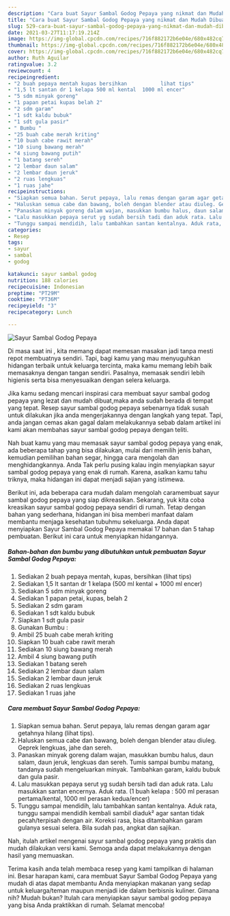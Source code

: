 ```yaml
---
description: "Cara buat Sayur Sambal Godog Pepaya yang nikmat dan Mudah Dibuat"
title: "Cara buat Sayur Sambal Godog Pepaya yang nikmat dan Mudah Dibuat"
slug: 529-cara-buat-sayur-sambal-godog-pepaya-yang-nikmat-dan-mudah-dibuat
date: 2021-03-27T11:17:19.214Z
image: https://img-global.cpcdn.com/recipes/716f882172b6e04e/680x482cq70/sayur-sambal-godog-pepaya-foto-resep-utama.jpg
thumbnail: https://img-global.cpcdn.com/recipes/716f882172b6e04e/680x482cq70/sayur-sambal-godog-pepaya-foto-resep-utama.jpg
cover: https://img-global.cpcdn.com/recipes/716f882172b6e04e/680x482cq70/sayur-sambal-godog-pepaya-foto-resep-utama.jpg
author: Ruth Aguilar
ratingvalue: 3.2
reviewcount: 4
recipeingredient:
- "2 buah pepaya mentah kupas bersihkan           lihat tips"
- "1,5 lt santan dr 1 kelapa 500 ml kental  1000 ml encer"
- "5 sdm minyak goreng"
- "1 papan petai kupas belah 2"
- "2 sdm garam"
- "1 sdt kaldu bubuk"
- "1 sdt gula pasir"
- " Bumbu "
- "25 buah cabe merah kriting"
- "10 buah cabe rawit merah"
- "10 siung bawang merah"
- "4 siung bawang putih"
- "1 batang sereh"
- "2 lembar daun salam"
- "2 lembar daun jeruk"
- "2 ruas lengkuas"
- "1 ruas jahe"
recipeinstructions:
- "Siapkan semua bahan. Serut pepaya, lalu remas dengan garam agar getahnya hilang (lihat tips)."
- "Haluskan semua cabe dan bawang, boleh dengan blender atau diuleg. Geprek lengkuas, jahe dan sereh."
- "Panaskan minyak goreng dalam wajan, masukkan bumbu halus, daun salam, daun jeruk, lengkuas dan sereh. Tumis sampai bumbu matang, tandanya sudah mengeluarkan minyak. Tambahkan garam, kaldu bubuk dan gula pasir."
- "Lalu masukkan pepaya serut yg sudah bersih tadi dan aduk rata. Lalu masukkan santan encernya. Aduk rata. (1 buah kelapa : 500 ml perasan pertama/kental, 1000 ml perasan kedua/encer)"
- "Tunggu sampai mendidih, lalu tambahkan santan kentalnya. Aduk rata, tunggu sampai mendidih kembali sambil diaduk² agar santan tidak pecah/terpisah dengan air. Koreksi rasa, bisa ditambahkan garam gulanya sesuai selera. Bila sudah pas, angkat dan sajikan."
categories:
- Resep
tags:
- sayur
- sambal
- godog

katakunci: sayur sambal godog 
nutrition: 188 calories
recipecuisine: Indonesian
preptime: "PT29M"
cooktime: "PT36M"
recipeyield: "3"
recipecategory: Lunch

---
```



![Sayur Sambal Godog Pepaya](https://img-global.cpcdn.com/recipes/716f882172b6e04e/680x482cq70/sayur-sambal-godog-pepaya-foto-resep-utama.jpg)

Di masa  saat ini , kita memang dapat memesan masakan jadi tanpa mesti repot membuatnya sendiri. Tapi, bagi kamu yang mau menyuguhkan hidangan terbaik untuk keluarga tercinta, maka kamu memang lebih baik memasaknya dengan tangan sendiri. Pasalnya, memasak sendiri lebih higienis serta bisa menyesuaikan dengan selera keluarga.

Jika kamu sedang mencari inspirasi cara membuat sayur sambal godog pepaya yang lezat dan mudah dibuat,maka anda sudah berada di tempat yang tepat. Resep sayur sambal godog pepaya  sebenarnya tidak susah untuk dilakukan jika anda mengerjakannya dengan langkah yang tepat. Tapi, anda jangan cemas akan gagal dalam melakukannya 
sebab dalam artikel ini kami akan membahas sayur sambal godog pepaya dengan teliti.  



Nah buat kamu yang mau memasak sayur sambal godog pepaya yang enak, ada beberapa tahap yang bisa dilakukan, mulai dari memilih jenis bahan, kemudian pemilihan bahan segar, hingga cara mengolah dan menghidangkannya. Anda Tak perlu pusing kalau ingin menyiapkan sayur sambal godog pepaya yang enak di rumah. Karena, asalkan kamu  tahu triknya, maka hidangan ini dapat menjadi sajian yang istimewa.

Berikut ini, ada beberapa cara mudah dalam mengolah caramembuat sayur sambal godog pepaya yang siap dikreasikan. Sekarang, yuk kita coba kreasikan sayur sambal godog pepaya sendiri di rumah. Tetap dengan bahan yang sederhana, hidangan ini bisa memberi manfaat dalam membantu menjaga kesehatan tubuhmu sekeluarga. Anda dapat menyiapkan Sayur Sambal Godog Pepaya memakai 17 bahan dan 5 tahap pembuatan. Berikut ini cara untuk menyiapkan hidangannya.

<!--inarticleads1-->

##### Bahan-bahan dan bumbu yang dibutuhkan untuk pembuatan Sayur Sambal Godog Pepaya:

1. Sediakan 2 buah pepaya mentah, kupas, bersihkan           (lihat tips)
1. Sediakan 1,5 lt santan dr 1 kelapa (500 ml kental + 1000 ml encer)
1. Sediakan 5 sdm minyak goreng
1. Sediakan 1 papan petai, kupas, belah 2
1. Sediakan 2 sdm garam
1. Sediakan 1 sdt kaldu bubuk
1. Siapkan 1 sdt gula pasir
1. Gunakan  Bumbu :
1. Ambil 25 buah cabe merah kriting
1. Siapkan 10 buah cabe rawit merah
1. Sediakan 10 siung bawang merah
1. Ambil 4 siung bawang putih
1. Sediakan 1 batang sereh
1. Sediakan 2 lembar daun salam
1. Sediakan 2 lembar daun jeruk
1. Sediakan 2 ruas lengkuas
1. Sediakan 1 ruas jahe




<!--inarticleads2-->

##### Cara membuat Sayur Sambal Godog Pepaya:

1. Siapkan semua bahan. Serut pepaya, lalu remas dengan garam agar getahnya hilang (lihat tips).
1. Haluskan semua cabe dan bawang, boleh dengan blender atau diuleg. Geprek lengkuas, jahe dan sereh.
1. Panaskan minyak goreng dalam wajan, masukkan bumbu halus, daun salam, daun jeruk, lengkuas dan sereh. Tumis sampai bumbu matang, tandanya sudah mengeluarkan minyak. Tambahkan garam, kaldu bubuk dan gula pasir.
1. Lalu masukkan pepaya serut yg sudah bersih tadi dan aduk rata. Lalu masukkan santan encernya. Aduk rata. (1 buah kelapa : 500 ml perasan pertama/kental, 1000 ml perasan kedua/encer)
1. Tunggu sampai mendidih, lalu tambahkan santan kentalnya. Aduk rata, tunggu sampai mendidih kembali sambil diaduk² agar santan tidak pecah/terpisah dengan air. Koreksi rasa, bisa ditambahkan garam gulanya sesuai selera. Bila sudah pas, angkat dan sajikan.




Nah, itulah artikel mengenai  sayur sambal godog pepaya  yang praktis dan mudah dilakukan versi kami. Semoga anda dapat melakukannya dengan hasil yang memuaskan. 

Terima kasih anda telah membaca resep yang kami tampilkan di halaman ini. Besar harapan kami, cara membuat  Sayur Sambal Godog Pepaya yang mudah di atas dapat membantu Anda menyiapkan makanan yang sedap untuk keluarga/teman maupun menjadi ide dalam berbisnis kuliner. Gimana nih? Mudah bukan? Itulah cara menyiapkan sayur sambal godog pepaya yang bisa Anda praktikkan di rumah. Selamat mencoba!

